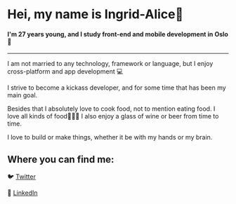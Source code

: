 # Hei, my name is Ingrid-Alice:wave:




#### I'm 27 years young, and I study front-end and mobile development in Oslo:woman:

---




I am not married to any technology, framework or language, but I enjoy cross-platform and app development :computer:

I strive to become a kickass developer, and for some time that has been my main goal.



Besides that I absolutely love to cook food, not to mention eating food. I love all kinds of food:stew::ramen::pizza:
I also enjoy a glass of wine or beer from time to time.


I love to build or make things, whether it be with my hands or my brain.

## Where you can find me:
:bird: [Twitter](https://twitter.com/byiaffs)



:link: [LinkedIn](https://www.linkedin.com/in/iaffs/)
<!--
<p align="right">
<img src="https://user-images.githubusercontent.com/42621710/101796122-e86a7480-3b08-11eb-98ab-42e4eb8d696d.png" width="200" title="hover text">
</p>
-->

<!--
**iaffs/iaffs** is a ✨ _special_ ✨ repository because its `README.md` (this file) appears on your GitHub profile.

Here are some ideas to get you started:

- 🔭 I’m currently working on ...
- 🌱 I’m currently learning ...
- 👯 I’m looking to collaborate on ...
- 🤔 I’m looking for help with ...
- 💬 Ask me about ...
- 📫 How to reach me: ...
- 😄 Pronouns: ...
- ⚡ Fun fact: ...
-->

